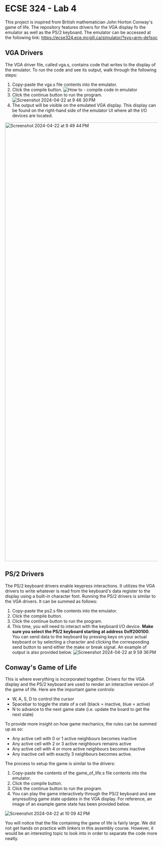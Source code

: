 # ECSE 324 - Lab 4
This project is inspired from British mathematician John Horton Conway's game of life. The repository features drivers for the VGA display fo the emulator as well as the PS/2 keyboard. The emulator can be accessed at the following link: https://ecse324.ece.mcgill.ca/simulator/?sys=arm-de1soc

## VGA Drivers
The VGA driver file, called vga.s, contains code that writes to the display of the emulator. To run the code and see its output, walk through the following steps:
1. Copy-paste the vga.s file contents into the emulator.
2. Click the compile button.
![How to - compile code in emulator](https://github.com/aliu07/ECSE324-Lab4/assets/114955212/8ad2b2e7-4520-49fe-a9ab-6af855642e77)
3. Click the continue button to run the program.
![Screenshot 2024-04-22 at 9 46 30 PM](https://github.com/aliu07/ECSE324-Lab4/assets/114955212/9ddaf3db-f785-4bca-9217-1f51c845ae83)
4. The output will be visible on the emulated VGA display. This display can be found on the right-hand side of the emulator UI where all the I/O devices are located.
<img width="1440" alt="Screenshot 2024-04-22 at 9 49 44 PM" src="https://github.com/aliu07/ECSE324-Lab4/assets/114955212/739b6434-e1aa-406d-854c-da2b8a168818">

## PS/2 Drivers
The PS/2 keyboard drivers enable keypress interactions. It utilizes the VGA drivers to write whatever is read from the keyboard's data register to the display using a built-in character font. Running the PS/2 drivers is similar to the VGA drivers. It can be summed as follows:
1. Copy-paste the ps2.s file contents into the emulator.
2. Click the compile button.
3. Click the continue button to run the program.
4. This time, you will need to interact with the keyboard I/O device. **Make sure you select the PS/2 keyboard starting at address 0xff200100**. You can send data to the keyboard by pressing keys on your actual keyboard or by selecting a character and clicking the corresponding send button to send either the make or break signal. An example of output is also provided below.
![Screenshot 2024-04-22 at 9 59 36 PM](https://github.com/aliu07/ECSE324-Lab4/assets/114955212/7776e4eb-7f65-4c2a-8961-b3e0e4c67e74)

## Conway's Game of Life
This is where everything is incorporated together. Drivers for the VGA display and the PS/2 keyboard are used to render an interactive version of the game of life. Here are the important game controls:
- W, A, S, D to control the cursor
- Spacebar to toggle the state of a cell (black = inactive, blue = active)
- N to advance to the next game state (i.e. update the board to get the next state)

To provide more insight on how game mechanics, the rules can be summed up as so:
- Any active cell with 0 or 1 active neighbours becomes inactive
- Any active cell with 2 or 3 active neighbours remains active
- Any active cell with 4 or more active neighbours becomes inactive
- Any inactive cell with exactly 3 neighbours becomes active.

The process to setup the game is similar to the drivers:
1. Copy-paste the contents of the game_of_life.s file contents into the emulator.
2. Click the compile button.
3. Click the continue button to run the program.
4. You can play the game interactively through the PS/2 keyboard and see anyresulting game state updates in the VGA display. For reference, an image of an example game state has been provided below.

![Screenshot 2024-04-22 at 10 09 42 PM](https://github.com/aliu07/ECSE324-Lab4/assets/114955212/d3da0c4d-81dd-4252-940b-922c809eb1e6)

You will notice that the file containing the game of life is fairly large. We did not get hands on practice with linkers in this assembly course. However, it would be an interesting topic to look into in order to separate the code more neatly.
